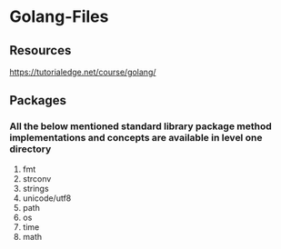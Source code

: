 # Golang-Files

## Resources

https://tutorialedge.net/course/golang/

## Packages

### All the below mentioned standard library package method implementations and concepts are available in level one directory

1. fmt 
2. strconv
3. strings
4. unicode/utf8
5. path
6. os
7. time
8. math
